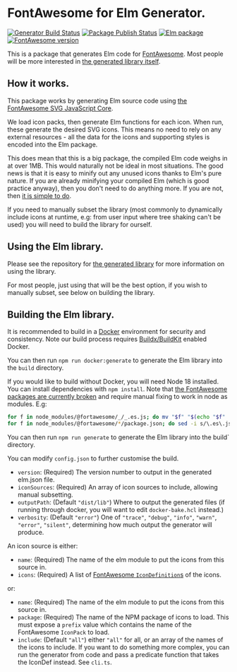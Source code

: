 # FontAwesome for Elm Generator.

[![Generator Build Status](https://img.shields.io/github/workflow/status/lattyware/elm-fontawesome-generator/Build?label=generator%20build&logo=github)](https://github.com/Lattyware/elm-fontawesome-generator/actions/workflows/build.yml)
[![Package Publish Status](https://img.shields.io/github/workflow/status/lattyware/elm-fontawesome/Publish?label=package%20publish&logo=github)](https://github.com/Lattyware/elm-fontawesome/actions/workflows/publish.yml)
[![Elm package](https://img.shields.io/elm-package/v/lattyware/elm-fontawesome?logo=elm)](https://package.elm-lang.org/packages/lattyware/elm-fontawesome/latest/)
[![FontAwesome version](https://img.shields.io/github/package-json/dependency-version/lattyware/elm-fontawesome-generator/@fortawesome/fontawesome-svg-core?label=FontAwesome&logo=fontawesome)](https://github.com/Lattyware/elm-fontawesome-generator/blob/main/package.json)

This is a package that generates Elm code for [FontAwesome][fa].
Most people will be more interested in [the generated library
itself][elm-fontawesome].

[elm-fontawesome]: https://github.com/Lattyware/elm-fontawesome
[fa]: https://fontawesome.com/

## How it works.

This package works by generating Elm source code using [the FontAwesome SVG
JavaScript Core][fa-core].

We load icon packs, then generate Elm functions for each icon. When run, these
generate the desired SVG icons. This means no need to rely on any external
resources - all the data for the icons and supporting styles is encoded into
the Elm package.

This does mean that this is a big package, the compiled Elm code weighs in at
over 1MB. This would naturally not be ideal in most situations. The good news
is that it is easy to minify out any unused icons thanks to Elm's pure nature.
If you are already minifying your compiled Elm (which is good practice
anyway), then you don't need to do anything more. If you are not, then [it is
simple to do][minification].

If you need to manually subset the library (most commonly to dynamically
include icons at runtime, e.g: from user input where tree shaking can't be
used) you will need to build the library for ourself.

[fa-core]: https://fontawesome.com/docs/web/dig-deeper/svg-core
[minification]: https://guide.elm-lang.org/optimization/asset_size.html

## Using the Elm library.

Please see the repository for [the generated library][elm-fontawesome] for
more information on using the library.

For most people, just using that will be the best option, if you wish to
manually subset, see below on building the library.

[elm-fontawesome]: https://github.com/Lattyware/elm-fontawesome

## Building the Elm library.

It is recommended to build in a [Docker][get-docker] environment for security
and consistency.
Note our build process requires [Buildx/BuildKit][buildx] enabled Docker.

You can then run `npm run docker:generate` to generate the Elm library into
the `build` directory.

If you would like to build without Docker, you will need Node 18 installed.
You can install dependencies with `npm install`. Note that [the FontAwesome
packages are currently broken][font-awesome-bug] and require manual fixing to
work in node as modules. E.g:

```sh
for f in node_modules/@fortawesome/_/_.es.js; do mv "$f" "$(echo "$f" | sed s/\.es\.js/\.mjs/)"; done
for f in node_modules/@fortawesome/*/package.json; do sed -i s/\.es\.js/\.mjs/ "$f"; done
```

You can then run `npm run generate` to generate the Elm library into the
build` directory.

You can modify `config.json` to further customise the build.

- `version`: (Required) The version number to output in the generated elm.json
  file.
- `iconSources`: (Required) An array of icon sources to include, allowing manual
  subsetting.
- `outputPath`: (Default `"dist/lib"`) Where to output the generated files (if
  running through docker, you will want to edit `docker-bake.hcl` instead.)
- `verbosity`: (Default `"error"`) One of `"trace"`, `"debug"`, `"info"`,
  `"warn"`, `"error"`, `"silent"`, determining how much output the generator
  will produce.

An icon source is either:

- `name`: (Required) The name of the elm module to put the icons from this
  source in.
- `icons`: (Required) A list of [FontAwesome `IconDefinition`s][icondef]
  of the icons.

or:

- `name`: (Required) The name of the elm module to put the icons from this
  source in.
- `package`: (Required) The name of the NPM package of icons to load. This must
  expose a `prefix` value which contains the name of the FontAwesome `IconPack`
  to load.
- `include`: (Default `"all"`) either `"all"` for all, or an array of the names
  of the icons to include. If you want to do something more complex, you can
  run the generator from code and pass a predicate function that takes the
  IconDef instead. See `cli.ts`.

[get-docker]: https://docs.docker.com/get-docker/
[buildx]: https://docs.docker.com/buildx/working-with-buildx/
[font-awesome-bug]: https://github.com/FortAwesome/Font-Awesome/pull/19041
[icondef]: https://github.com/FortAwesome/Font-Awesome/blob/6.x/js-packages/%40fortawesome/fontawesome-common-types/index.d.ts#L10=
